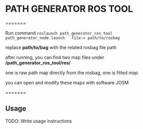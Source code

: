 # PATH GENERATOR ROS TOOL

=======

Run command `roslaunch path_generator_ros_tool   path_generator_node.launch   file:= path/to/rosbag`


replace **path/to/bag** with the related rosbag file path

after running, you can find two map files under  **/path_generator_ros_tool/res/**

one is raw path map directly from the rosbag, one is fitted map

you can open and modify these maps with software JOSM

=======



## Usage

TODO: Write usage instructions
